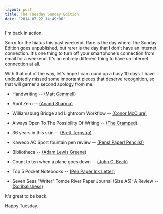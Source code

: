 ```yaml
---
layout: post
title: The Tuesday Sunday Edition
date: '2014-07-22 14:49:06'
---
```


I'm back in action. 

Sorry for the hiatus this past weekend. Rare is the day where The Sunday Edition goes unpublished, but rarer is the day that I don't have an internet connection. It's one thing to turn off your smartphone's connection from email for a weekend. It's an entirely different thing to have *no* internet connection at all.

With that out of the way, let's hope I can round up a busy 10 days. I have undoubtedly missed some important pieces that deserve recognition, so that will garner a second apology from me. 

* Handwriting -- [(Matt Gemmell)](http://mattgemmell.com/handwriting/)

* April Zero -- [(Anand Sharma)](http://aprilzero.com)

* Williamsburg Bridge and Lightroom Workflow -- [(Conor McClure)](http://www.conormcclure.net/blog/2014/7/williamsburg-bridge-and-lightroom-workflow)

* Always Open To The Possibility Of Writing -- [(The Cramped)](http://www.thecramped.com/always-open-to-the-possibility-of-writing/)

* 36 years in this skin -- [(Brett Terpstra)](http://brettterpstra.com//2014/07/19/36-years-in-this-skin/)

* Kaweco AC Sport fountain pen review -- [(Pens! Paper! Pencils!)](http://penpaperpencil.net/kaweco-ac-sport-fountain-pen-review/)

* Bibliotheca -- [(Adam Lewis Greene)](https://www.kickstarter.com/projects/530877925/bibliotheca)

* Count to ten when a plane goes down -- [(John C. Beck)](http://johncbeck.tumblr.com/post/92074597917/count-to-ten-when-a-plane-goes-down)

* Top 5 Pocket Notebooks -- [(Pen Paper Ink Letter)](http://penpaperinkletter.com/top-5-pocket-notebooks/)

* Seven Seas "Writer" Tomoe River Paper Journal (Size A5): A Review -- [(Scribalishess)](http://scribalishess.wordpress.com/2014/07/07/seven-seas-writer-tomoe-river-paper-journal-size-a5-a-review/)

It's great to be back.

Happy Tuesday. 
